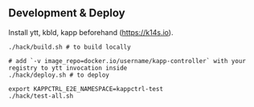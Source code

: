 ## Development & Deploy

Install ytt, kbld, kapp beforehand (https://k14s.io).

```
./hack/build.sh # to build locally

# add `-v image_repo=docker.io/username/kapp-controller` with your registry to ytt invocation inside
./hack/deploy.sh # to deploy

export KAPPCTRL_E2E_NAMESPACE=kappctrl-test
./hack/test-all.sh
```
